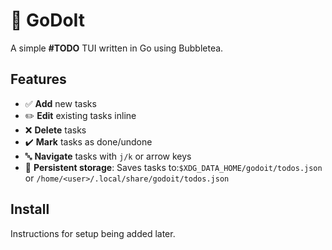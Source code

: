 # 📝 GoDoIt

A simple **#TODO** TUI written in Go using Bubbletea.

## Features

- ✅ **Add** new tasks  
- ✏️ **Edit** existing tasks inline  
- ❌ **Delete** tasks  
- ✔️ **Mark** tasks as done/undone  
- 🔤 **Navigate** tasks with `j/k` or arrow keys  
- 💾 **Persistent storage**: Saves tasks to:`$XDG_DATA_HOME/godoit/todos.json` or `/home/<user>/.local/share/godoit/todos.json`


## Install

Instructions for setup being added later.

